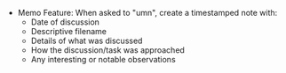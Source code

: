 - Memo Feature: When asked to "umn", create a timestamped note with:
  * Date of discussion
  * Descriptive filename
  * Details of what was discussed
  * How the discussion/task was approached
  * Any interesting or notable observations